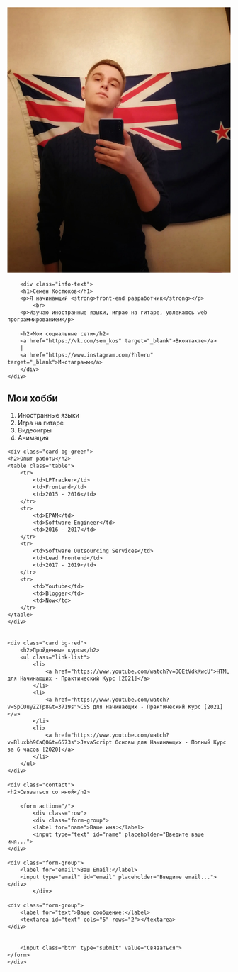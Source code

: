 <!doctype html>
<html>
<head>
    <meta charset="UTF-8">
    <title>Simon Kost</title>
    <link rel="stylesheet" href="style.css">
</head>
<body>
<div class="container">
    <div class="info">
        <img src="avatar.jpg" alt="тут моя фотка" class="avatar" />

        <div class="info-text">
        <h1>Семен Костюков</h1>
        <p>Я начинающий <strong>front-end разработчик</strong></p>
            <br>
        <p>Изучаю иностранные языки, играю на гитаре, увлекаюсь web программированием</p>

        <h2>Мои социальные сети</h2>
        <a href="https://vk.com/sem_kos" target="_blank">Вконтакте</a>
        |
        <a href="https://www.instagram.com/?hl=ru" target="_blank">Инстаграмм</a>
        </div>
    </div>


<div class="card bg-yellow">
    <h2>Мои хобби</h2>
    <ol class="list">
        <li>Иностранные языки</li>
        <li>Игра на гитаре</li>
        <li>Видеоигры</li>
        <li>Анимация</li>
    </ol>
</div>


    <div class="card bg-green">
    <h2>Опыт работы</h2>
    <table class="table">
        <tr>
            <td>LPTracker</td>
            <td>Frontend</td>
            <td>2015 - 2016</td>
        </tr>
        <tr>
            <td>EPAM</td>
            <td>Software Engineer</td>
            <td>2016 - 2017</td>
        </tr>
        <tr>
            <td>Software Outsourcing Services</td>
            <td>Lead Frontend</td>
            <td>2017 - 2019</td>
        </tr>
        <tr>
            <td>Youtube</td>
            <td>Blogger</td>
            <td>Now</td>
        </tr>
    </table>
    </div>


    <div class="card bg-red">
        <h2>Пройденные курсы</h2>
        <ul class="link-list">
            <li>
                <a href="https://www.youtube.com/watch?v=DOEtVdkKwcU">HTML для Начинающих - Практический Курс [2021]</a>
            </li>
            <li>
                <a href="https://www.youtube.com/watch?v=SpCUuyZZTp8&t=3719s">CSS для Начинающих - Практический Курс [2021]</a>
            </li>
            <li>
                <a href="https://www.youtube.com/watch?v=Bluxbh9CaQ0&t=6573s">JavaScript Основы для Начинающих - Полный Курс за 6 часов [2020]</a>
            </li>
        </ul>
    </div>

    <div class="contact">
    <h2>Связаться со мной</h2>

        <form action="/">
            <div class="row">
            <div class="form-group">
            <label for="name">Ваше имя:</label>
            <input type="text" id="name" placeholder="Введите ваше имя...">
    </div>

    <div class="form-group">
        <label for="email">Ваш Email:</label>
        <input type="email" id="email" placeholder="Введите email...">
    </div>
            </div>

    <div class="form-group">
        <label for="text">Ваше сообщение:</label>
        <textarea id="text" cols="5" rows="2"></textarea>
    </div>


        <input class="btn" type="submit" value="Связаться">
    </form>
    </div>
</div>

<div style="margin-bottom: 500px;;"></div>

</body>
</html>


















